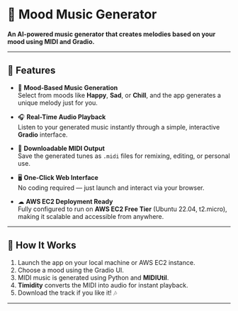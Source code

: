 # 🎵 Mood Music Generator

**An AI-powered music generator that creates melodies based on your mood using MIDI and Gradio.**

---

## 🚀 Features

- 🎼 **Mood-Based Music Generation**  
  Select from moods like **Happy**, **Sad**, or **Chill**, and the app generates a unique melody just for you.

- 🎧 **Real-Time Audio Playback**  
  Listen to your generated music instantly through a simple, interactive **Gradio** interface.

- 💾 **Downloadable MIDI Output**  
  Save the generated tunes as `.midi` files for remixing, editing, or personal use.

- 🖥 **One-Click Web Interface**  
  No coding required — just launch and interact via your browser.

- ☁ **AWS EC2 Deployment Ready**  
  Fully configured to run on **AWS EC2 Free Tier** (Ubuntu 22.04, t2.micro), making it scalable and accessible from anywhere.

---

## 🧠 How It Works

1. Launch the app on your local machine or AWS EC2 instance.  
2. Choose a mood using the Gradio UI.  
3. MIDI music is generated using Python and **MIDIUtil**.  
4. **Timidity** converts the MIDI into audio for instant playback.  
5. Download the track if you like it! 🎶

---
